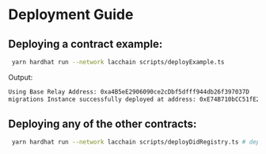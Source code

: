 # Deployment Guide

## Deploying a contract example:

```sh
 yarn hardhat run --network lacchain scripts/deployExample.ts
```

Output:

```sh
Using Base Relay Address: 0xa4B5eE2906090ce2cDbf5dfff944db26f397037D
migrations Instance successfully deployed at address: 0xE74B710bCC51fE2B290b8653F9754125f39e4Dd3
```

## Deploying any of the other contracts:

```sh
 yarn hardhat run --network lacchain scripts/deployDidRegistry.ts # deploys DidRegistry Smart Contract
```
